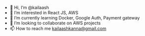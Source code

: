- 👋 Hi, I’m @kailaash
- 👀 I’m interested in React JS, AWS 
- 🌱 I’m currently learning Docker, Google Auth, Payment gateway
- 💞️ I’m looking to collaborate on AWS projects
- 📫 How to reach me kailaashkanna@gmail.com

<!---
kailaash350/kailaash350 is a ✨ special ✨ repository because its `README.md` (this file) appears on your GitHub profile.
You can click the Preview link to take a look at your changes.
--->
